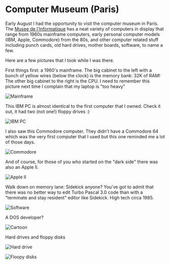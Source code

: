 # Computer Museum (Paris)
Early August I had the opportunity to visit the computer museum in Paris. The [Musee de l'Informatique](http://www.museeinformatique.fr) has a neat variety of computers in display that range from 1960s mainframe computers, early personal computer models (IBM, Apple, Commodore) from the 80s, and other computer related stuff including punch cards, old hard drives, mother boards, software, to name a few.

Here are a few pictures that I took while I was there.

First things first: a 1960's mainframe. The big cabinet to the left with a bunch of yellow wires (below the clock) is the memory bank: 32K of RAM! The other big cabinet to the right is the CPU. I need to remember this picture next time I complain that my laptop is "too heavy"

![Mainframe](https://hectorcorrea.com/images/mainframe.jpg)

This IBM PC is almost identical to the first computer that I owned. Check it out, it had two (not one!) floppy drives :)

![IBM PC](https://hectorcorrea.com/images/ibmpc.jpg)

I also saw this Commodore computer. They didn't have a Commodore 64 which was the very first computer that I used but this one reminded me a lot of those days.

![Commodore](https://hectorcorrea.com/images/commodore.jpg)

And of course, for those of you who started on the "dark side" there was also an Apple II.

![Apple II](https://hectorcorrea.com/images/apple.jpg)

Walk down on memory lane: Sidekick anyone? You've got to admit that there was no better way to edit Turbo Pascal 3.0 code than with a "terminate and stay resident" editor like Sidekick. High tech circa 1985.

![Software](https://hectorcorrea.com/images/software.jpg)

A DOS developer?

![Cartoon](https://hectorcorrea.com/images/cartoon.jpg)

Hard drives and floppy disks

![Hard drive](https://hectorcorrea.com/images/harddrive.jpg)

![Floopy disks](https://hectorcorrea.com/images/floppies.jpg)
